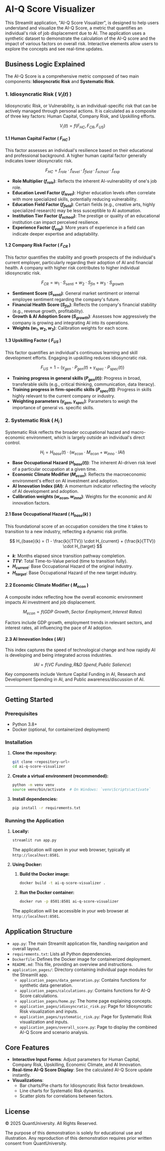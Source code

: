 
# AI-Q Score Visualizer

This Streamlit application, "AI-Q Score Visualizer", is designed to help users understand and visualize the AI-Q Score, a metric that quantifies an individual's risk of job displacement due to AI. The application uses a synthetic dataset to demonstrate the calculation of the AI-Q score and the impact of various factors on overall risk. Interactive elements allow users to explore the concepts and see real-time updates.

## Business Logic Explained

The AI-Q Score is a comprehensive metric composed of two main components: **Idiosyncratic Risk** and **Systematic Risk**.

### 1. Idiosyncratic Risk ( $V_i(t)$ )

Idiosyncratic Risk, or Vulnerability, is an individual-specific risk that can be actively managed through personal actions. It is calculated as a composite of three key factors: Human Capital, Company Risk, and Upskilling efforts.

$$
V_i(t) = f(F_{HC}, F_{CR}, F_{US})
$$

#### 1.1 Human Capital Factor ( $F_{HC}$ )

This factor assesses an individual's resilience based on their educational and professional background. A higher human capital factor generally indicates lower idiosyncratic risk.

$$
F_{HC} = f_{role} \cdot f_{level} \cdot f_{field} \cdot f_{school} \cdot f_{exp}
$$

*   **Role Multiplier ($f_{role}$)**: Reflects the inherent AI-vulnerability of one's job role.
*   **Education Level Factor ($f_{level}$)**: Higher education levels often correlate with more specialized skills, potentially reducing vulnerability.
*   **Education Field Factor ($f_{field}$)**: Certain fields (e.g., creative arts, highly specialized research) may be less susceptible to AI automation.
*   **Institution Tier Factor ($f_{school}$)**: The prestige or quality of an educational institution can impact perceived resilience.
*   **Experience Factor ($f_{exp}$)**: More years of experience in a field can indicate deeper expertise and adaptability.

#### 1.2 Company Risk Factor ( $F_{CR}$ )

This factor quantifies the stability and growth prospects of the individual's current employer, particularly regarding their adoption of AI and financial health. A company with higher risk contributes to higher individual idiosyncratic risk.

$$
F_{CR} = w_1 \cdot S_{senti} + w_2 \cdot S_{fin} + w_3 \cdot S_{growth}
$$

*   **Sentiment Score ($S_{senti}$)**: General market sentiment or internal employee sentiment regarding the company's future.
*   **Financial Health Score ($S_{fin}$)**: Reflects the company's financial stability (e.g., revenue growth, profitability).
*   **Growth & AI Adoption Score ($S_{growth}$)**: Assesses how aggressively the company is growing and integrating AI into its operations.
*   **Weights ($w_1, w_2, w_3$)**: Calibration weights for each score.

#### 1.3 Upskilling Factor ( $F_{US}$ )

This factor quantifies an individual's continuous learning and skill development efforts. Engaging in upskilling reduces idiosyncratic risk.

$$
F_{US} = 1 - (\gamma_{gen} \cdot P_{gen}(t) + \gamma_{spec} \cdot P_{spec}(t))
$$

*   **Training progress in general skills ($P_{gen}(t)$)**: Progress in broad, transferable skills (e.g., critical thinking, communication, data literacy).
*   **Training progress in firm-specific skills ($P_{spec}(t)$)**: Progress in skills highly relevant to the current company or industry.
*   **Weighting parameters ($\gamma_{gen}, \gamma_{spec}$)**: Parameters to weigh the importance of general vs. specific skills.

### 2. Systematic Risk ( $H_i$ )

Systematic Risk reflects the broader occupational hazard and macro-economic environment, which is largely outside an individual's direct control.

$$
H_i = H_{base}(t) \cdot (w_{econ} \cdot M_{econ} + w_{inno} \cdot IAI)
$$

*   **Base Occupational Hazard ($H_{base}(t)$)**: The inherent AI-driven risk level of a particular occupation at a given time.
*   **Economic Climate Modifier ($M_{econ}$)**: Reflects the macroeconomic environment's effect on AI investment and adoption.
*   **AI Innovation Index ($IAI$)**: A momentum indicator reflecting the velocity of AI development and adoption.
*   **Calibration weights ($w_{econ}, w_{inno}$)**: Weights for the economic and AI innovation factors.

#### 2.1 Base Occupational Hazard ( $H_{base}(k)$ )

This foundational score of an occupation considers the time it takes to transition to a new industry, reflecting a dynamic risk profile.

$$
H_{base}(k) = (1 - \frac{k}{TTV}) \cdot H_{current} + (\frac{k}{TTV}) \cdot H_{target}
$$

*   **$k$**: Months elapsed since transition pathway completion.
*   **$TTV$**: Total Time-to-Value period (time to transition fully).
*   **$H_{current}$**: Base Occupational Hazard of the original industry.
*   **$H_{target}$**: Base Occupational Hazard of the new target industry.

#### 2.2 Economic Climate Modifier ( $M_{econ}$ )

A composite index reflecting how the overall economic environment impacts AI investment and job displacement.

$$
M_{econ} = f(GDP\ Growth, Sector\ Employment, Interest\ Rates)
$$

Factors include GDP growth, employment trends in relevant sectors, and interest rates, all influencing the pace of AI adoption.

#### 2.3 AI Innovation Index ( $IAI$ )

This index captures the speed of technological change and how rapidly AI is developing and being integrated across industries.

$$
IAI = f(VC\ Funding, R\&D\ Spend, Public\ Salience)
$$

Key components include Venture Capital Funding in AI, Research and Development Spending in AI, and Public awareness/discussion of AI.

---

## Getting Started

### Prerequisites

*   Python 3.8+
*   Docker (optional, for containerized deployment)

### Installation

1.  **Clone the repository:**
    ```bash
    git clone <repository-url>
    cd ai-q-score-visualizer
    ```
2.  **Create a virtual environment (recommended):**
    ```bash
    python -m venv venv
    source venv/bin/activate  # On Windows: `venv\Scripts\activate`
    ```
3.  **Install dependencies:**
    ```bash
    pip install -r requirements.txt
    ```

### Running the Application

1.  **Locally:**
    ```bash
    streamlit run app.py
    ```
    The application will open in your web browser, typically at `http://localhost:8501`.

2.  **Using Docker:**
    1.  **Build the Docker image:**
        ```bash
        docker build -t ai-q-score-visualizer .
        ```
    2.  **Run the Docker container:**
        ```bash
        docker run -p 8501:8501 ai-q-score-visualizer
        ```
    The application will be accessible in your web browser at `http://localhost:8501`.

## Application Structure

*   `app.py`: The main Streamlit application file, handling navigation and overall layout.
*   `requirements.txt`: Lists all Python dependencies.
*   `Dockerfile`: Defines the Docker image for containerized deployment.
*   `README.md`: This file, providing an overview and instructions.
*   `application_pages/`: Directory containing individual page modules for the Streamlit app.
    *   `application_pages/data_generation.py`: Contains functions for synthetic data generation.
    *   `application_pages/calculations.py`: Contains functions for AI-Q Score calculations.
    *   `application_pages/home.py`: The home page explaining concepts.
    *   `application_pages/idiosyncratic_risk.py`: Page for Idiosyncratic Risk visualization and inputs.
    *   `application_pages/systematic_risk.py`: Page for Systematic Risk visualization and inputs.
    *   `application_pages/overall_score.py`: Page to display the combined AI-Q Score and scenario analysis.

## Core Features

*   **Interactive Input Forms**: Adjust parameters for Human Capital, Company Risk, Upskilling, Economic Climate, and AI Innovation.
*   **Real-time AI-Q Score Display**: See the calculated AI-Q Score update instantly.
*   **Visualizations**:
    *   Bar charts/Pie charts for Idiosyncratic Risk factor breakdown.
    *   Line charts for Systematic Risk dynamics.
    *   Scatter plots for correlations between factors.

## License

© 2025 QuantUniversity. All Rights Reserved.

The purpose of this demonstration is solely for educational use and illustration. Any reproduction of this demonstration requires prior written consent from QuantUniversity.
